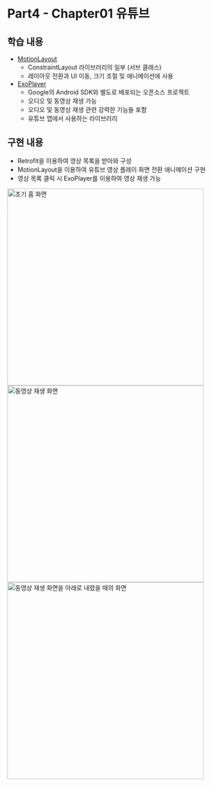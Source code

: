 # Part4 - Chapter01 유튜브

## 학습 내용
- [MotionLayout](https://developer.android.com/training/constraint-layout/motionlayout?hl=ko)
    - ConstraintLayout 라이브러리의 일부 (서브 클래스)
    - 레이아웃 전환과 UI 이동, 크기 조절 및 애니메이션에 사용
- [ExoPlayer](https://exoplayer.dev/hello-world.html)
    - Google의 Android SDK와 별도로 배포되는 오픈소스 프로젝트
    - 오디오 및 동영상 재생 가능
    - 오디오 및 동영상 재생 관련 강력한 기능들 포함
    - 유튜브 앱에서 사용하는 라이브러리

## 구현 내용
- Retrofit을 이용하여 영상 목록을 받아와 구성
- MotionLayout을 이용하여 유튜브 영상 플레이 화면 전환 애니메이션 구현
- 영상 목록 클릭 시 ExoPlayer를 이용하여 영상 재생 가능

<img src="https://user-images.githubusercontent.com/43491968/158613482-b8a62399-1cd4-410e-88dc-97e185c8c475.png" height="450" alt="초기 홈 화면">
<img src="https://user-images.githubusercontent.com/43491968/158613545-0592c586-2ce4-430f-a73a-36323a81adca.png" height="450" alt="동영상 재생 화면">
<img src="https://user-images.githubusercontent.com/43491968/158613627-63943f69-b91c-458c-ae1a-45b0ae308754.png" height="450" alt="동영상 재생 화면을 아래로 내렸을 때의 화면">